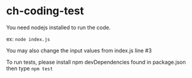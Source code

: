 # ch-coding-test

You need nodejs installed to run the code.

ex: `node index.js`

You may also change the input values from index.js line #3

To run tests, please install npm devDependencies found in package.json
then type `npm test`